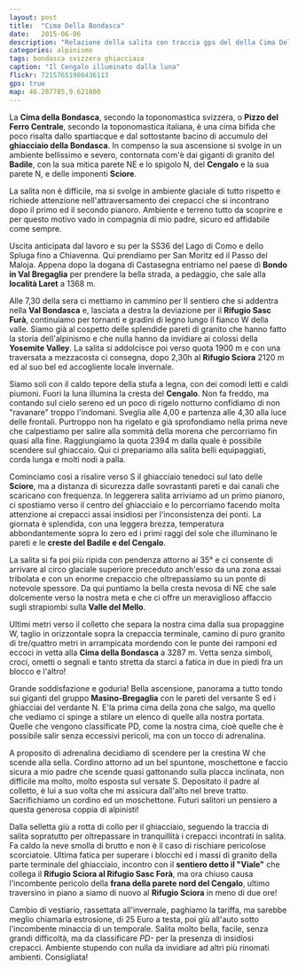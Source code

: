 ```yaml
---
layout: post
title:  "Cima Della Bondasca"
date:   2015-06-06
description: "Relazione della salita con traccia gps del della Cima Della Bondasca per la via normale dal Rifugio Sciora"
categories: alpinismo
tags: bondasca svizzera ghiacciaio
caption: "Il Cengalo illuminato dalla luna"
flickr: 72157651986436113
gps: true
map: 46.287785,9.621800
---
```



La **Cima della Bondasca**, secondo la toponomastica svizzera, o **Pizzo del Ferro Centrale**, secondo la toponomastica italiana, è una cima bifida che poco risalta dallo spartiacque e dal sottostante bacino di accumulo del **ghiacciaio della Bondasca**. In compenso la sua ascensione si svolge in un ambiente bellissimo e severo, contornata com'è dai giganti di granito del **Badile**, con la sua mitica parete NE e lo spigolo N, del **Cengalo** e la sua parete N, e delle imponenti **Sciore**.

La salita non è difficile, ma si svolge in ambiente glaciale di tutto rispetto e richiede attenzione nell'attraversamento dei crepacci che si incontrano dopo il primo ed il secondo pianoro. Ambiente e terreno tutto da scoprire e per questo motivo vado in compagnia di mio padre, sicuro ed affidabile come sempre.

Uscita anticipata dal lavoro e su per la SS36 del Lago di Como e dello Spluga fino a Chiavenna. Qui prendiamo per San Moritz ed il Passo del Maloja. Appena dopo la dogana di Castasegna entriamo nel paese di **Bondo in Val Bregaglia** per prendere la bella strada, a pedaggio, che sale alla **località Laret** a 1368 m.

Alle 7,30 della sera ci mettiamo in cammino per Il sentiero che si addentra nella **Val Bondasca** e, lasciata a destra la deviazione per il **Rifugio Sasc Furà**, continuiamo per tornanti e gradini di legno lungo il fianco W della valle. Siamo già al cospetto delle splendide pareti di granito che hanno fatto la storia dell'alpinismo e che nulla hanno da invidiare ai colossi della **Yosemite Valley**. La salita si addolcisce poi verso quota 1900 m e con una traversata a mezzacosta ci consegna, dopo 2,30h al **Rifugio Sciora** 2120 m ed al suo bel ed accogliente locale invernale.
 
Siamo soli con il caldo tepore della stufa a legna, con dei comodi letti e caldi piumoni. Fuori la luna illumina la cresta del **Cengalo**. Non fa freddo, ma contando sul cielo sereno ed un poco di rigelo notturno confidiamo di non "ravanare" troppo l'indomani. Sveglia alle 4,00 e partenza alle 4,30 alla luce delle frontali. Purtroppo non ha rigelato e già sprofondiamo nella prima neve che calpestiamo per salire alla sommità della morena che percorriamo fin quasi alla fine. Raggiungiamo la quota 2394 m dalla quale è possibile scendere sul ghiaccaio. Qui ci prepariamo alla salita belli equipaggiati, corda lunga e molti nodi a palla.

Cominciamo così a risalire verso S il ghiacciaio tenedoci sul lato delle **Sciore**, ma a distanza di sicurezza dalle sovrastanti pareti e dai canali che scaricano con frequenza. In leggerera salita arriviamo ad un primo pianoro, ci spostiamo verso il centro del ghiacciaio e lo percorriamo facendo molta attenzione ai crepacci assai insidiosi per l'inconsistenza dei ponti. La giornata è splendida, con una leggera brezza, temperatura abbondantemente sopra lo zero ed i primi raggi del sole che illuminano le pareti e le **creste del Badile e del Cengalo**.

La salita si fa poi più ripida con pendenza attorno ai 35° e ci consente di arrivare al circo glaciale superiore preceduto anch'esso da una zona assai tribolata e con un enorme crepaccio che oltrepassiamo su un ponte di notevole spessore. Da qui puntiamo la bella cresta nevosa di NE che sale dolcemente verso la nostra meta e che ci offre un meraviglioso affaccio sugli strapiombi sulla **Valle del Mello**. 

Ultimi metri verso il colletto che separa la nostra cima dalla sua propaggine W, taglio in orizzontale sopra la crepaccia terminale, camino di puro granito di tre/quattro metri in arrampicata mordendo con le punte dei ramponi ed eccoci in vetta alla **Cima della Bondasca** a 3287 m. Vetta senza simboli, croci, ometti o segnali e tanto stretta da starci a fatica in due in piedi fra un blocco e l'altro!

Grande soddisfazione e goduria! Bella ascensione, panorama a tutto tondo sui giganti del gruppo **Masino-Bregaglia** con le pareti del versante S ed i ghiacciai del verdante N. E'la prima cima della zona che salgo, ma quello che vediamo ci spinge a stilare un elenco di quelle alla nostra portata. Quelle che vengono classificate PD, come la nostra cima, cioè quelle che è possibile salir senza eccessivi pericoli, ma con un tocco di adrenalina.

A proposito di adrenalina decidiamo di scendere per la crestina W che scende alla sella. Cordino attorno ad un bel spuntone, moschettone e faccio sicura a mio padre che scende quasi gattonando sulla placca inclinata, non difficile ma molto, molto esposta sul versate S. Depositato il padre al colletto, è lui a suo volta che mi assicura dall'alto nel breve tratto. Sacrifichiamo un cordino ed un moschettone. Futuri salitori un pensiero a questa generosa coppia di alpinisti!

Dalla selletta giù a rotta di collo per il ghiacciaio, seguendo la traccia di salita sopratutto per oltrepassare in tranquillità i crepacci incontrati in salita. Fa caldo la neve smolla di brutto e non è il caso di rischiare pericolose scorciatoie. Ultima fatica per superare i blocchi ed i massi di granito della parte terminale del ghiacciaio, incontro con il **sentiero detto il "Viale"** che collega il **Rifugio Sciora al Rifugio Sasc Forà**, ma ora chiuso causa l'incombente pericolo della **frana della parete nord del Cengalo**, ultimo traversino in piano a siamo di nuovo al **Rifugio Sciora** in meno di due ore!

Cambio di vestiario, rassettata all'invernale, paghiamo la tariffa, ma sarebbe meglio chiamarla estrosione, di 25 Euro a testa, poi giù all'auto sotto l'incombente minaccia di un temporale. Salita molto bella, facile, senza grandi difficoltà, ma da classificare *PD-* per la presenza di insidiosi crepacci. Ambiente stupendo con nulla da invidiare ad altri più rinomati ambienti. Consigliata!


